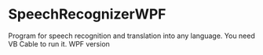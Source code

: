 # SpeechRecognizerWPF
Program for speech recognition and translation into any language.  You need VB Cable to run it.  WPF version
